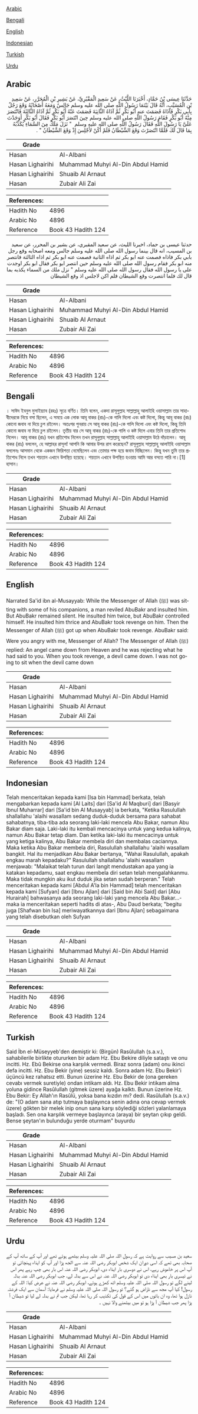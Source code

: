 [Arabic](#arabic)

[Bengali](#bengali)

[English](#english)

[Indonesian](#indonesian)

[Turkish](#turkish)

[Urdu](#urdu)

## Arabic


<div dir="rtl" lang="ar" style={{fontSize:'larger',backgroundColor:'#f8f9fa',padding:20}}>
حَدَّثَنَا عِيسَى بْنُ حَمَّادٍ، أَخْبَرَنَا اللَّيْثُ، عَنْ سَعِيدٍ الْمَقْبُرِيِّ، عَنْ بَشِيرِ بْنِ الْمُحَرَّرِ، عَنْ سَعِيدِ بْنِ الْمُسَيَّبِ، أَنَّهُ قَالَ بَيْنَمَا رَسُولُ اللَّهِ صلى الله عليه وسلم جَالِسٌ وَمَعَهُ أَصْحَابُهُ وَقَعَ رَجُلٌ بِأَبِي بَكْرٍ فَآذَاهُ فَصَمَتَ عنه أَبُو بَكْرٍ ثُمَّ آذَاهُ الثَّانِيَةَ فَصَمَتَ عَنْهُ أَبُو بَكْرٍ ثُمَّ آذَاهُ الثَّالِثَةَ فَانْتَصَرَ مِنْهُ أَبُو بَكْرٍ فَقَامَ رَسُولُ اللَّهِ صلى الله عليه وسلم حِينَ انْتَصَرَ أَبُو بَكْرٍ فَقَالَ أَبُو بَكْرٍ أَوَجَدْتَ عَلَىَّ يَا رَسُولَ اللَّهِ فَقَالَ رَسُولُ اللَّهِ صلى الله عليه وسلم ‏ "‏ نَزَلَ مَلَكٌ مِنَ السَّمَاءِ يُكَذِّبُهُ بِمَا قَالَ لَكَ فَلَمَّا انْتَصَرْتَ وَقَعَ الشَّيْطَانُ فَلَمْ أَكُنْ لأَجْلِسَ إِذْ وَقَعَ الشَّيْطَانُ ‏"‏ ‏.‏
</div>
<div style={{backgroundColor:'#f8f9fa',padding:20, marginBottom: 10}}><table> <thead> <tr> <th>Grade</th> <th></th> </tr> </thead> <tbody> <tr><td>Hasan</td><td>Al-Albani</td></tr><tr><td>Hasan Lighairihi</td><td>Muhammad Muhyi Al-Din Abdul Hamid</td></tr><tr><td>Hasan Lighairihi</td><td>Shuaib Al Arnaut</td></tr><tr><td>Hasan</td><td>Zubair Ali Zai</td></tr></tbody></table><table> <thead> <tr> <th>References:</th> <th></th> </tr> </thead> <tbody><tr><td>Hadith No</td><td>4896</td></tr><tr><td>Arabic No</td><td>4896</td></tr><tr><td>Reference</td><td>Book 43 Hadith 124</td></tr></tbody></table></div>


<div dir="rtl" lang="ar" style={{fontSize:'larger',backgroundColor:'#f8f9fa',padding:20}}>
حدثنا عيسى بن حماد، اخبرنا الليث، عن سعيد المقبري، عن بشير بن المحرر، عن سعيد بن المسيب، انه قال بينما رسول الله صلى الله عليه وسلم جالس ومعه اصحابه وقع رجل بابي بكر فاذاه فصمت عنه ابو بكر ثم اذاه الثانية فصمت عنه ابو بكر ثم اذاه الثالثة فانتصر منه ابو بكر فقام رسول الله صلى الله عليه وسلم حين انتصر ابو بكر فقال ابو بكر اوجدت على يا رسول الله فقال رسول الله صلى الله عليه وسلم " نزل ملك من السماء يكذبه بما قال لك فلما انتصرت وقع الشيطان فلم اكن لاجلس اذ وقع الشيطان
</div>
<div style={{backgroundColor:'#f8f9fa',padding:20, marginBottom: 10}}><table> <thead> <tr> <th>Grade</th> <th></th> </tr> </thead> <tbody> <tr><td>Hasan</td><td>Al-Albani</td></tr><tr><td>Hasan Lighairihi</td><td>Muhammad Muhyi Al-Din Abdul Hamid</td></tr><tr><td>Hasan Lighairihi</td><td>Shuaib Al Arnaut</td></tr><tr><td>Hasan</td><td>Zubair Ali Zai</td></tr></tbody></table><table> <thead> <tr> <th>References:</th> <th></th> </tr> </thead> <tbody><tr><td>Hadith No</td><td>4896</td></tr><tr><td>Arabic No</td><td>4896</td></tr><tr><td>Reference</td><td>Book 43 Hadith 124</td></tr></tbody></table></div>

## Bengali


<div dir="ltr" lang="bn" style={{fontSize:'larger',backgroundColor:'#f8f9fa',padding:20}}>
। সাঈদ ইবনুল মুসাইয়্যাব (রহঃ) সূত্রে বর্ণিত। তিনি বলেন, একদা রাসূলুল্লাহ সাল্লাল্লাহু আলাইহি ওয়াসাল্লাম তার সাহাবীদেরকে নিয়ে বসা ছিলেন, এ সময়ে এক লোক আবূ বাকর (রাঃ)-কে গালি দিলো এবং কষ্ট দিলো, কিন্তু আবূ বাকর (রাঃ) কোনো জবাব না দিয়ে চুপ রইলেন। অতঃপর পুনরায় সে আবূ বাকর (রাঃ)-কে গালি দিলো এবং কষ্ট দিলো, কিন্তু তিনি কোনো জবাব না দিয়ে চুপ রইলেন। তৃতীয় বার সে আবূ বাকর (রাঃ)-কে গালি ও কষ্ট দিলে এবার তিনি তার প্রতিশোধ নিলেন। আবূ বাকর (রাঃ) যখন প্রতিশোধ নিলেন তখন রাসূলুল্লাহ সাল্লাল্লাহু আলাইহি ওয়াসাল্লাম উঠে দাঁড়ালেন। আবূ বাকর (রাঃ) বললেন, হে আল্লাহর রাসূল! আপনি কি আমার উপর রাগ করেছেন? রাসূলুল্লাহ সাল্লাল্লাহু আলাইহি ওয়াসাল্লাম বললেনঃ আসমান থেকে একজন ফিরিশতা নেমেছিলেন এবং তোমার পক্ষ হয়ে জবাব দিচ্ছিলেন। কিন্তু যখন তুমি তার প্রতিশোধ নিলে তখন শয়তান এখানে উপস্থিত হয়েছে। শয়তান এখানে উপস্থিত হওয়ায় আমি আর বসতে পারি না।[1] হাসান।
</div>
<div style={{backgroundColor:'#f8f9fa',padding:20, marginBottom: 10}}><table> <thead> <tr> <th>Grade</th> <th></th> </tr> </thead> <tbody> <tr><td>Hasan</td><td>Al-Albani</td></tr><tr><td>Hasan Lighairihi</td><td>Muhammad Muhyi Al-Din Abdul Hamid</td></tr><tr><td>Hasan Lighairihi</td><td>Shuaib Al Arnaut</td></tr><tr><td>Hasan</td><td>Zubair Ali Zai</td></tr></tbody></table><table> <thead> <tr> <th>References:</th> <th></th> </tr> </thead> <tbody><tr><td>Hadith No</td><td>4896</td></tr><tr><td>Arabic No</td><td>4896</td></tr><tr><td>Reference</td><td>Book 43 Hadith 124</td></tr></tbody></table></div>

## English


<div dir="ltr" lang="en" style={{fontSize:'larger',backgroundColor:'#f8f9fa',padding:20}}>
Narrated Sa'id ibn al-Musayyab: While the Messenger of Allah (ﷺ) was sitting with some of his companions, a man reviled AbuBakr and insulted him. But AbuBakr remained silent. He insulted him twice, but AbuBakr controlled himself. He insulted him thrice and AbuBakr took revenge on him. Then the Messenger of Allah (ﷺ) got up when AbuBakr took revenge. AbuBakr said: Were you angry with me, Messenger of Allah? The Messenger of Allah (ﷺ) replied: An angel came down from Heaven and he was rejecting what he had said to you. When you took revenge, a devil came down. I was not going to sit when the devil came down
</div>
<div style={{backgroundColor:'#f8f9fa',padding:20, marginBottom: 10}}><table> <thead> <tr> <th>Grade</th> <th></th> </tr> </thead> <tbody> <tr><td>Hasan</td><td>Al-Albani</td></tr><tr><td>Hasan Lighairihi</td><td>Muhammad Muhyi Al-Din Abdul Hamid</td></tr><tr><td>Hasan Lighairihi</td><td>Shuaib Al Arnaut</td></tr><tr><td>Hasan</td><td>Zubair Ali Zai</td></tr></tbody></table><table> <thead> <tr> <th>References:</th> <th></th> </tr> </thead> <tbody><tr><td>Hadith No</td><td>4896</td></tr><tr><td>Arabic No</td><td>4896</td></tr><tr><td>Reference</td><td>Book 43 Hadith 124</td></tr></tbody></table></div>

## Indonesian


<div dir="ltr" lang="id" style={{fontSize:'larger',backgroundColor:'#f8f9fa',padding:20}}>
Telah menceritakan kepada kami [Isa bin Hammad] berkata, telah mengabarkan kepada kami [Al Laits] dari [Sa'id Al Maqburi] dari [Basyir Ibnul Muharrar] dari [Sa'id bin Al Musayyab] ia berkata, "Ketika Rasulullah shallallahu 'alaihi wasallam sedang duduk-duduk bersama para sahabat sahabatnya, tiba-tiba ada seorang laki-laki mencela Abu Bakar, namun Abu Bakar diam saja. Laki-laki itu kembali mencacinya untuk yang kedua kalinya, namun Abu Bakar tetap diam. Dan ketika laki-laki itu mencacinya untuk yang ketiga kalinya, Abu Bakar membela diri dan membalas caciannya. Maka ketika Abu Bakar membela diri, Rasulullah shallallahu 'alaihi wasallam bangkit. Hal itu menjadikan Abu Bakar bertanya, "Wahai Rasulullah, apakah engkau marah kepadaku?" Rasulullah shallallahu 'alaihi wasallam menjawab: "Malaikat telah turun dari langit mendustakan apa yang ia katakan kepadamu, saat engkau membela diri setan telah mengalahkanmu. Maka tidak mungkin aku ikut duduk jika setan sudah berperan." Telah menceritakan kepada kami [Abdul A'la bin Hammad] telah menceritakan kepada kami [Sufyan] dari [Ibnu Ajlan] dari [Said bin Abi Said] dari [Abu Hurairah] bahwasanya ada seorang laki-laki yang mencela Abu Bakar…-maka ia menceritakan seperti hadits di atas-, Abu Daud berkata; "begitu juga [Shafwan bin Isa] meriwayatkannya dari [Ibnu Ajlan] sebagaimana yang telah disebutkan oleh Sufyan
</div>
<div style={{backgroundColor:'#f8f9fa',padding:20, marginBottom: 10}}><table> <thead> <tr> <th>Grade</th> <th></th> </tr> </thead> <tbody> <tr><td>Hasan</td><td>Al-Albani</td></tr><tr><td>Hasan Lighairihi</td><td>Muhammad Muhyi Al-Din Abdul Hamid</td></tr><tr><td>Hasan Lighairihi</td><td>Shuaib Al Arnaut</td></tr><tr><td>Hasan</td><td>Zubair Ali Zai</td></tr></tbody></table><table> <thead> <tr> <th>References:</th> <th></th> </tr> </thead> <tbody><tr><td>Hadith No</td><td>4896</td></tr><tr><td>Arabic No</td><td>4896</td></tr><tr><td>Reference</td><td>Book 43 Hadith 124</td></tr></tbody></table></div>

## Turkish


<div dir="ltr" lang="tr" style={{fontSize:'larger',backgroundColor:'#f8f9fa',padding:20}}>
Said İbn el-Müseyyeb'den demiştir ki: (Birgün) Rasûlullah (s.a.v.), sahabilerile birlikte otururken bir adam Hz. Ebu Bekire diliyle sataştı ve onu incitti. Hz. Ebû Bekirse ona karşılık vermedi. Biraz sonra (adam) onu ikinci defa incitti. Hz. Ebu Bekir (yine) sessiz kaldı. Sonra adam Hz. Ebu Bekir'i üçüncü kez rahatsız etti. Bunun üzerine Hz. Ebu Bekir de (ona gereken cevabı vermek suretiyle) ondan intikam aldı. Hz. Ebu Bekir intikam alma yoluna gidince Rasûlullah (gitmek üzere) ayağa kalktı. Bunun üzerine Hz. Ebu Bekir: Ey Allah'ın Rasûlü, yoksa bana kızdın mı? dedi. Rasûlullah (s.a.v.) de: "(O adam sana atıp tutmaya başlayınca senin adına ona cevap vermek üzere) gökten bir melek inip onun sana karşı söylediği sözleri yalanlamaya başladı. Sen ona karşılık vermeye başlayınca (araya) bir şeytan çıkıp geldi. Bense şeytan'ın bulunduğu yerde oturmam" buyurdu
</div>
<div style={{backgroundColor:'#f8f9fa',padding:20, marginBottom: 10}}><table> <thead> <tr> <th>Grade</th> <th></th> </tr> </thead> <tbody> <tr><td>Hasan</td><td>Al-Albani</td></tr><tr><td>Hasan Lighairihi</td><td>Muhammad Muhyi Al-Din Abdul Hamid</td></tr><tr><td>Hasan Lighairihi</td><td>Shuaib Al Arnaut</td></tr><tr><td>Hasan</td><td>Zubair Ali Zai</td></tr></tbody></table><table> <thead> <tr> <th>References:</th> <th></th> </tr> </thead> <tbody><tr><td>Hadith No</td><td>4896</td></tr><tr><td>Arabic No</td><td>4896</td></tr><tr><td>Reference</td><td>Book 43 Hadith 124</td></tr></tbody></table></div>

## Urdu


<div dir="rtl" lang="ur" style={{fontSize:'larger',backgroundColor:'#f8f9fa',padding:20}}>
سعید بن مسیب سے روایت ہے کہ رسول اللہ صلی اللہ علیہ وسلم بیٹھے ہوئے تھے اور آپ کے ساتھ آپ کے صحابہ بھی تھے کہ اسی دوران ایک شخص ابوبکر رضی اللہ عنہ سے الجھ پڑا اور آپ کو ایذاء پہنچائی تو آپ اس پر خاموش رہے، اس نے دوسری بار ایذاء دی، ابوبکر رضی اللہ عنہ اس بار بھی چپ رہے پھر اس نے تیسری بار بھی ایذاء دی تو ابوبکر رضی اللہ عنہ نے اس سے بدلہ لے، جب ابوبکر رضی اللہ عنہ بدلہ لینے لگے تو رسول اللہ صلی اللہ علیہ وسلم اٹھ کھڑے ہوئے، ابوبکر رضی اللہ عنہ نے عرض کیا: اللہ کے رسول! کیا آپ مجھ سے ناراض ہو گئے؟ تو رسول اللہ صلی اللہ علیہ وسلم نے فرمایا: آسمان سے ایک فرشتہ نازل ہوا تھا، وہ ان باتوں میں اس کے قول کی تکذیب کر رہا تھا، لیکن جب تم نے بدلہ لے لیا تو شیطان آ پڑا پھر جب شیطان آ پڑا ہو تو میں بیٹھنے والا نہیں ۔
</div>
<div style={{backgroundColor:'#f8f9fa',padding:20, marginBottom: 10}}><table> <thead> <tr> <th>Grade</th> <th></th> </tr> </thead> <tbody> <tr><td>Hasan</td><td>Al-Albani</td></tr><tr><td>Hasan Lighairihi</td><td>Muhammad Muhyi Al-Din Abdul Hamid</td></tr><tr><td>Hasan Lighairihi</td><td>Shuaib Al Arnaut</td></tr><tr><td>Hasan</td><td>Zubair Ali Zai</td></tr></tbody></table><table> <thead> <tr> <th>References:</th> <th></th> </tr> </thead> <tbody><tr><td>Hadith No</td><td>4896</td></tr><tr><td>Arabic No</td><td>4896</td></tr><tr><td>Reference</td><td>Book 43 Hadith 124</td></tr></tbody></table></div>